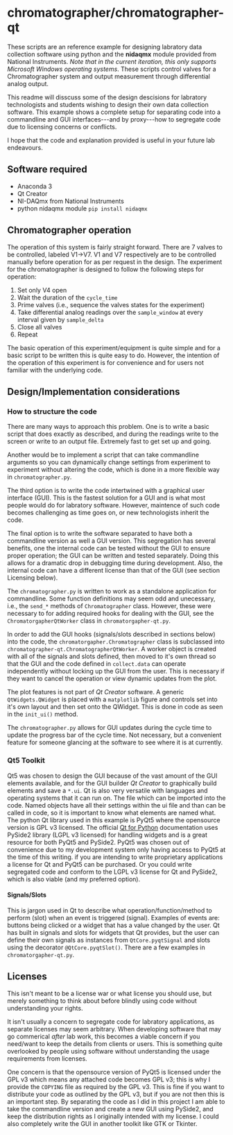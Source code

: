 # chromatographer/chromatographer-qt

These scripts are an reference example for designing labratory data collection software using python and the **nidaqmx** module provided from National Instruments. *Note that in the current iteration, this only supports Microsoft Windows operating systems*. These scripts control valves for a Chromatographer system and output measurement through differential analog output. 

This readme will disscuss some of the design descisions for labratory technologists and students wishing to design their own data collection software. This example shows a complete setup for separating code into a commandline and GUI interfaces---and by proxy---how to segregate code due to licensing concerns or conflicts.

I hope that the code and explanation provided is useful in your future lab endeavours.

## Software required

* Anaconda 3
* Qt Creator
* NI-DAQmx from National Instruments
* python nidaqmx module `pip install nidaqmx`


## Chromatographer operation

The operation of this system is fairly straight forward. There are 7 valves to be controlled, labeled V1->V7. V1 and V7 respectively are to be controlled manually before operation for as per request in the design. The experiment for the chromatographer is designed to follow the following steps for operation:

1. Set only V4 open
2. Wait the duration of the `cycle_time`
3. Prime valves (i.e., sequence the valves states for the experiment)
4. Take differential analog readings over the `sample_window` at every interval given by `sample_delta`
5. Close all valves
6. Repeat

The basic operation of this experiment/equipment is quite simple and for a basic script to be written this is quite easy to do. However, the intention of the operation of this experiment is for convenience and for users not familiar with the underlying code.


## Design/Implementation considerations


### How to structure the code

There are many ways to approach this problem. One is to write a basic script that does exactly as described, and during the readings write to the screen or write to an output file. Extremely fast to get set up and going.

Another would be to implement a script that can take commandline arguments so you can dynamically change settings from experiment to experiment without altering the code, which is done in a more flexible way in `chromatographer.py`.  

The third option is to write the code intertwined with a graphical user interface (GUI). This is the fastest solution for a GUI and is what most people would do for labratory software. However, maintence of such code becomes challenging as time goes on, or new technologists inherit the code.

The final option is to write the software separated to have both a commandline version as well a GUI version. This segregation has several benefits, one the internal code can be tested without the GUI to ensure proper operation; the GUI can be written and tested separately. Doing this allows for a dramatic drop in debugging time during development. Also, the internal code can have a different license than that of the GUI (see section Licensing below). 

The `chromatographer.py` is written to work as a standalone application for commandline. Some function definitions may seem odd and unecessary, i.e., the `send_*` methods of `Chromatographer` class. However, these were necessary to for adding required hooks for dealing with the GUI, see the `ChromatorgapherQtWorker` class in `chromatorgapher-qt.py`.

In order to add the GUI hooks (signals/slots described in sections below) into the code, the `chromatorgapher.Chromatographer` class is subclassed into `chromatographer-qt.ChromatographerQtWorker`. A worker object is created with all of the signals and slots defined, then moved to it's own thread so that the GUI and the code defined in `collect.data` can operate independently without locking up the GUI from the user. This is necessary if they want to cancel the operation or view dynamic updates from the plot.

The plot features is not part of *Qt Creator* software. A generic `QtWidgets.QWidget` is placed with a `matplotlib` figure and controls set into it's own layout and then set onto the QWidget. This is done in code as seen in the `init_ui()` method.

The `chromatographer.py` allows for GUI updates during the cycle time to update the progress bar of the cycle time. Not necessary, but a convenient feature for someone glancing at the software to see where it is at currently. 


### Qt5 Toolkit

Qt5 was chosen to design the GUI because of the vast amount of the GUI elements available, and for the GUI builder *Qt Creator* to graphically build elements and save a `*.ui`. Qt is also very versatile with languages and operating systems that it can run on. The file which can be imported into the code. Named objects have all their settings within the ui file and than can be called in code, so it is important to know what elements are named what. The python Qt library used in this example is PyQt5 where the opensource version is GPL v3 licensed. The official [Qt for Python](https://www.qt.io/qt-for-python) documentation uses PySide2 library (LGPL v3 licensed) for handling widgets and is a great resource for both PyQt5 and PySide2. PyQt5 was chosen out of convenience due to my development system only having access to PyQt5 at the time of this writing. if you are intending to write proprietary applications a license for Qt and PyQt5 can be purchased. Or you could write segregated code and conform to the LGPL v3 license for Qt and PySide2, which is also viable (and my preferred option).


#### Signals/Slots

This is jargon used in Qt to describe what operation/function/method to perform (slot) when an event is triggered (signal). Examples of events are: buttons being clicked or a widget that has a value changed by the user. Qt has built in signals and slots for widgets that Qt provides, but the user can define their own signals as instances from `QtCore.pyqtSignal` and slots using the decorator `@QtCore.pyqtSlot()`. There are a few examples in `chromatorgapher-qt.py`.


## Licenses

This isn't meant to be a license war or what license you should use, but merely something to think about before blindly using code without understanding your rights.

It isn't usually a concern to segregate code for labratory applications, as separate licenses may seem arbitrary. When developing software that may go commerical *after* lab work, this becomes a viable concern if you need/want to keep the details from clients or users. This is something quite overlooked by people using software without understanding the usage requirements from licenses.

One concern is that the opensource version of PyQt5 is licensed under the GPL v3 which means any attached code becomes GPL v3; this is why I provide the `COPYING` file as required by the GPL v3. This is fine if you want to distribute your code as outlined by the GPL v3, but if you are not then this is an important step. By separating the code as I did in this project I am able to take the commandline version and create a new GUI using PySide2, and keep the distribution rights as I originally intended with my license. I could also completely write the GUI in another toolkit like GTK or Tkinter. 
